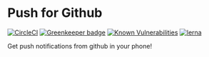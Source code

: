 # Push for Github

[![CircleCI](https://circleci.com/gh/negebauer/push-for-github.svg?style=shield)](https://circleci.com/gh/negebauer/push-for-github)
[![Greenkeeper badge](https://badges.greenkeeper.io/negebauer/push-for-github.svg)](https://greenkeeper.io/)
[![Known Vulnerabilities](https://snyk.io/test/github/negebauer/push-for-github/badge.svg?targetFile=package.json)](https://snyk.io/test/github/negebauer/push-for-github?targetFile=package.json)
[![lerna](https://img.shields.io/badge/maintained%20with-lerna-cc00ff.svg)](https://lernajs.io/)

Get push notifications from github in your phone!
